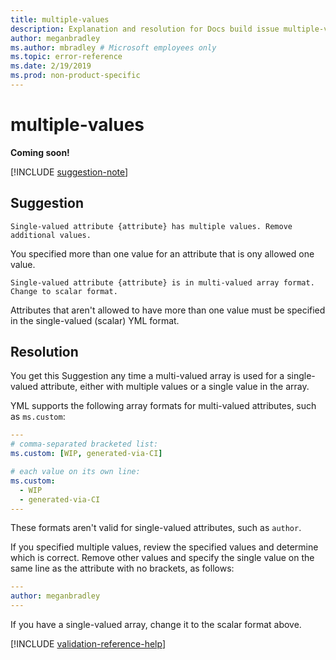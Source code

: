 ```yaml
---
title: multiple-values
description: Explanation and resolution for Docs build issue multiple-values
author: meganbradley
ms.author: mbradley # Microsoft employees only
ms.topic: error-reference
ms.date: 2/19/2019
ms.prod: non-product-specific
---
```

# multiple-values

**Coming soon!**

[!INCLUDE [suggestion-note](includes/suggestion-note.md)]

## Suggestion

`Single-valued attribute {attribute} has multiple values. Remove additional values.`

You specified more than one value for an attribute that is ony allowed one value.

`Single-valued attribute {attribute} is in multi-valued array format. Change to scalar format.`

Attributes that aren't allowed to have more than one value must be specified in the single-valued (scalar) YML format.

## Resolution

You get this Suggestion any time a multi-valued array is used for a single-valued attribute, either with multiple values or a single value in the array.

YML supports the following array formats for multi-valued attributes, such as `ms.custom`:

```yml
---
# comma-separated bracketed list:
ms.custom: [WIP, generated-via-CI]

# each value on its own line:
ms.custom:
  - WIP
  - generated-via-CI
---
```

These formats aren't valid for single-valued attributes, such as `author`.

If you specified multiple values, review the specified values and determine which is correct. Remove other values and specify the single value on the same line as the attribute with no brackets, as follows:

```yml
---
author: meganbradley
---
```

If you have a single-valued array, change it to the scalar format above.

<!--make sure to add this file to your includes folder and verify the path-->
[!INCLUDE [validation-reference-help](includes/validation-reference-help.md)]
